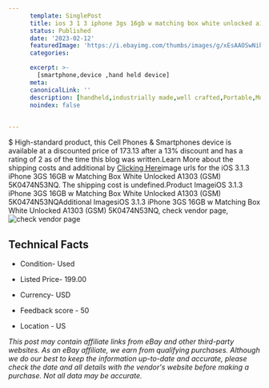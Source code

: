 ```yaml
---
      template: SinglePost
      title: ios 3 1 3 iphone 3gs 16gb w matching box white unlocked a1303 gsm 5k0474n53nq
      status: Published
      date: '2023-02-12'
      featuredImage: 'https://i.ebayimg.com/thumbs/images/g/xEsAAOSwNihj0r64/s-l225.jpg'
      categories: 

      excerpt: >-
        [smartphone,device ,hand held device]
      meta:
      canonicalLink: ''
      description: [handheld,industrially made,well crafted,Portable,Mobile,Compact,Convenient,Lightweight,Maneuverable,Man-portable,Miniature,Carriable,Hand-held,Light,Holdable,Transportable,Mobile device,Pocket-sized,On-the-go,Wireless,Cordless,Compact size,Convenient size, smartphone,device ,hand held device]
      noindex: false

        
---
```

$
    High-standard product, this Cell Phones & Smartphones device is available at a discounted price of 173.13 after a 13% discount and has a rating of 2 as of the time this blog was written.Learn More about the shipping costs and additional by [Clicking Here](https://www.ebay.com/itm/134426187684?hash=item1f4c6cd7a4%3Ag%3AxEsAAOSwNihj0r64&mkevt=1&mkcid=1&mkrid=711-53200-19255-0&campid=%253CePNCampaignId%253E&customid=%253CreferenceId%253E&toolid=10049)image urls for the iOS 3.1.3 iPhone 3GS 16GB w Matching Box White Unlocked A1303 (GSM) 5K0474N53NQ. The shipping cost is undefined.Product ImageiOS 3.1.3 iPhone 3GS 16GB w Matching Box White Unlocked A1303 (GSM) 5K0474N53NQAdditional ImagesiOS 3.1.3 iPhone 3GS 16GB w Matching Box White Unlocked A1303 (GSM) 5K0474N53NQ, check vendor page, ![check vendor page](https://origin-galleryplus.ebayimg.com/ws/web/134426187684_2_0_1/225x225.jpg,https://origin-galleryplus.ebayimg.com/ws/web/134426187684_3_0_1/225x225.jpg,https://origin-galleryplus.ebayimg.com/ws/web/134426187684_4_0_1/225x225.jpg,https://origin-galleryplus.ebayimg.com/ws/web/134426187684_5_0_1/225x225.jpg,https://origin-galleryplus.ebayimg.com/ws/web/134426187684_6_0_1/225x225.jpg,https://origin-galleryplus.ebayimg.com/ws/web/134426187684_7_0_1/225x225.jpg,https://origin-galleryplus.ebayimg.com/ws/web/134426187684_8_0_1/225x225.jpg,https://origin-galleryplus.ebayimg.com/ws/web/134426187684_9_0_1/225x225.jpg,https://origin-galleryplus.ebayimg.com/ws/web/134426187684_10_0_1/225x225.jpg,https://origin-galleryplus.ebayimg.com/ws/web/134426187684_11_0_1/225x225.jpg,https://origin-galleryplus.ebayimg.com/ws/web/134426187684_12_0_1/225x225.jpg,https://origin-galleryplus.ebayimg.com/ws/web/134426187684_13_0_1/225x225.jpg)
    
    

 ## Technical Facts 



     
      

 - Condition- Used 


      

 - Listed Price- 199.00 


      

 - Currency- USD 


      

 - Feedback score - 50 


      

 - Location - US 


      
      

 *_This post may contain affiliate links from eBay and other third-party websites. As an eBay affiliate, we earn from qualifying purchases. Although we do our best to keep the information up-to-date and accurate, please check the date and all details with the vendor's website before making a purchase. Not all data may be accurate._*



    
    
    
    
    